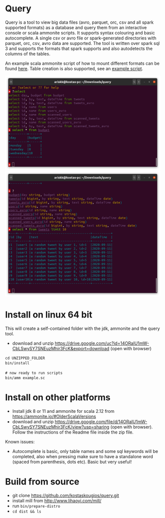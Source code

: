 # Query
Query is a tool to view big data files (avro, parquet, orc, csv and all spark supported formats) as a database and query
them from an interactive console or scala ammonite scripts. It supports syntax colouring and basic autocomplete.
A single csv or avro file or spark-generated directories with parquet, orc, csv, avro data are supported. The tool
is written over spark sql 3 and supports the formats that spark supports and also autodetects the columns of the
tables.

An example scala ammonite script of how to mount different formats can be found [here](dist-folder/example.sc).
Table creation is also supported, see an [example script](dist-folder/sampledata.sc).

![example 1](etc/img/ss1.png)
![example 1](etc/img/ss2.png)

# Install on linux 64 bit

This will create a self-contained folder with the jdk, ammonite and the query tool. 

- download and unzip https://drive.google.com/uc?id=14ORaIU1mW-CbLSwySY7SNEuzMhir3FcK&export=download (open with browser)

```
cd UNZIPPED_FOLDER
bin/install

# now ready to run scripts
bin/amm example.sc
```

# Install on other platforms

- Install jdk 8 or 11 and ammonite for scala 2.12 from https://ammonite.io/#OlderScalaVersions
- download and unzip https://drive.google.com/file/d/14ORaIU1mW-CbLSwySY7SNEuzMhir3FcK/view?usp=sharing (open with browser). Follow the instructions of the Readme file inside the zip file.

Known issues: 
- Autocomplete is basic, only table names and some sql keywords will be completed, also when pressing <tab> make sure to have a standalone
word (spaced from parenthesis, dots etc). Basic but very useful!

# Build from source

- git clone https://github.com/kostaskougios/query.git
- install mill from http://www.lihaoyi.com/mill/
- run `bin/prepare-distro`
- `cd dist && ls` 

